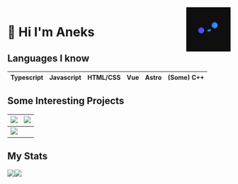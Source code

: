 <img src="Pfp_small.png" align="right" width="100px" height="100px"/>

# 🍙 Hi I'm Aneks

## Languages I know
| Typescript | Javascript | HTML/CSS | Vue | Astro | (Some) C++ |
|----------|----------|----------|----------|----------|----------|

## Some Interesting Projects
| <a href="https://github.com/Aneks1/canvas-particles"><img src="https://github-readme-stats.vercel.app/api/pin/?username=Aneks1&repo=canvas-particles&theme=nightowl"/></a> | <a href="https://github.com/Aneks1/brainfuck-interpreter/"><img src="https://github-readme-stats.vercel.app/api/pin/?username=Aneks1&repo=brainfuck-interpreter&theme=nightowl"/></a> |
|-----------|----------|
| </a><a href="https://github.com/Aneks1/orbital-visualizer"><img src="https://github-readme-stats.vercel.app/api/pin/?username=Aneks1&repo=orbital-visualizer&theme=nightowl"/></a> |   |

## My Stats

<p style="display: flex; align-items: center; justify-content: center, flex-direction: row;">
  <img src="https://github-readme-stats.vercel.app/api?username=Aneks1&theme=nightowl"/>
  <img src="https://github-readme-stats.vercel.app/api/top-langs/?username=Aneks1&theme=nightowl"/>
</p>
